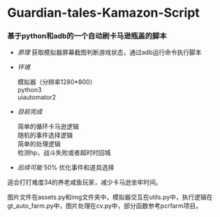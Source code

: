 # Guardian-tales-Kamazon-Script
  ### 基于python和adb的一个自动刷卡马逊瓶盖的脚本
  + *原理*
    获取模拟器屏幕截图判断游戏状态，通过adb运行命令执行脚本

 + *环境*
 
    模拟器（分辨率1280\*800）  
    python3    
    uiautomator2  

 + *目前完成*

    简单的循环卡马逊逻辑  
    随机的事件选择逻辑  
    简单的处理逻辑  
    检测hp，战斗失败或者超时时回城  
    
 + *后续可能*
    50% 优化事件和道具选择  
    
    

 适合打打难度34的养老咸鱼玩家，减少卡马逊坐牢时间。
 
 图片文件在assets.py和img文件夹中，模拟器交互在utils.py中，执行逻辑在gt_auto_farm.py中，图片处理在cv.py中，部分函数参考pcrfarm项目。
